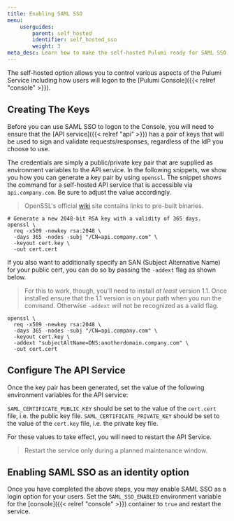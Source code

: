 ```yaml
---
title: Enabling SAML SSO
menu:
    userguides:
        parent: self_hosted
        identifier: self_hosted_sso
        weight: 3
meta_desc: Learn how to make the self-hosted Pulumi ready for SAML SSO with any IdP. Self-hosting is available as part of the Enterprise Edition.
---
```


The self-hosted option allows you to control various aspects of the Pulumi Service including how users will logon to the [Pulumi Console]({{< relref "console" >}}).

## Creating The Keys

Before you can use SAML SSO to logon to the Console, you will need to ensure that the [API service]({{< relref "api" >}}) has a pair of keys that will be used to sign
and validate requests/responses, regardless of the IdP you choose to use.

The credentials are simply a public/private key pair that are supplied as environment variables to the API service.
In the following snippets, we show you how you can generate a key pair by using `openssl`.
The snippet shows the command for a self-hosted API service that is accessible via `api.company.com`.
Be sure to adjust the value accordingly.

> OpenSSL's official [wiki](https://wiki.openssl.org/index.php/Binaries) site contains links to pre-built binaries.

```
# Generate a new 2048-bit RSA key with a validity of 365 days.
openssl \
  req -x509 -newkey rsa:2048 \
  -days 365 -nodes -subj "/CN=api.company.com" \
  -keyout cert.key \
  -out cert.cert
```

If you also want to additionally specify an SAN (Subject Alternative Name) for your public cert, you can do so by passing the `-addext` flag as shown below.

> For this to work, though, you'll need to install _at least_ version 1.1. Once installed ensure that the 1.1 version is on your path when you run the command.
> Otherwise `-addext` will not be recognized as a valid flag.

```
openssl \
  req -x509 -newkey rsa:2048 \
  -days 365 -nodes -subj "/CN=api.company.com" \
  -keyout cert.key \
  -addext "subjectAltName=DNS:anotherdomain.company.com" \
  -out cert.cert
```

## Configure The API Service

Once the key pair has been generated, set the value of the following environment variables for the API service:

`SAML_CERTIFICATE_PUBLIC_KEY` should be set to the value of the `cert.cert` file, i.e. the public key file.
`SAML_CERTIFICATE_PRIVATE_KEY` should be set to the value of the `cert.key` file, i.e. the private key file.

For these values to take effect, you will need to restart the API Service.

> Restart the service only during a planned maintenance window.

## Enabling SAML SSO as an identity option

Once you have completed the above steps, you may enable SAML SSO as a login option for your users.
Set the `SAML_SSO_ENABLED` environment variable for the [console]({{< relref "console" >}}) container to `true` and restart the service.
